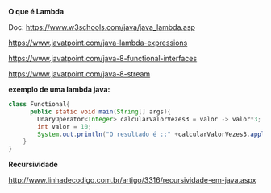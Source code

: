 **O que é Lambda**

Doc: https://www.w3schools.com/java/java_lambda.asp

https://www.javatpoint.com/java-lambda-expressions

https://www.javatpoint.com/java-8-functional-interfaces

https://www.javatpoint.com/java-8-stream

**exemplo de uma lambda java:**

```java
class Functional{
 	  public static void main(String[] args){
        UnaryOperator<Integer> calcularValorVezes3 = valor -> valor*3;
        int valor = 10;
        System.out.println("O resultado é ::" +calcularValorVezes3.apply(10));
    }
}
```

**Recursividade**

http://www.linhadecodigo.com.br/artigo/3316/recursividade-em-java.aspx



